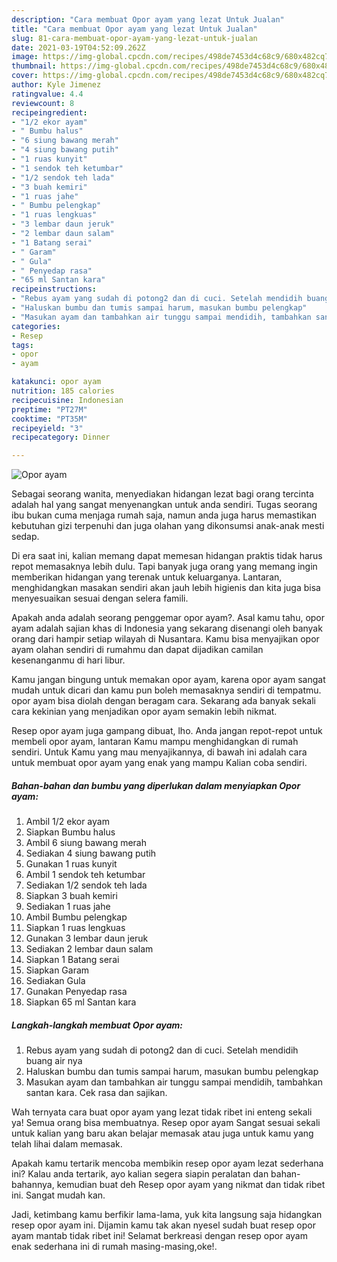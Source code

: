```yaml
---
description: "Cara membuat Opor ayam yang lezat Untuk Jualan"
title: "Cara membuat Opor ayam yang lezat Untuk Jualan"
slug: 81-cara-membuat-opor-ayam-yang-lezat-untuk-jualan
date: 2021-03-19T04:52:09.262Z
image: https://img-global.cpcdn.com/recipes/498de7453d4c68c9/680x482cq70/opor-ayam-foto-resep-utama.jpg
thumbnail: https://img-global.cpcdn.com/recipes/498de7453d4c68c9/680x482cq70/opor-ayam-foto-resep-utama.jpg
cover: https://img-global.cpcdn.com/recipes/498de7453d4c68c9/680x482cq70/opor-ayam-foto-resep-utama.jpg
author: Kyle Jimenez
ratingvalue: 4.4
reviewcount: 8
recipeingredient:
- "1/2 ekor ayam"
- " Bumbu halus"
- "6 siung bawang merah"
- "4 siung bawang putih"
- "1 ruas kunyit"
- "1 sendok teh ketumbar"
- "1/2 sendok teh lada"
- "3 buah kemiri"
- "1 ruas jahe"
- " Bumbu pelengkap"
- "1 ruas lengkuas"
- "3 lembar daun jeruk"
- "2 lembar daun salam"
- "1 Batang serai"
- " Garam"
- " Gula"
- " Penyedap rasa"
- "65 ml Santan kara"
recipeinstructions:
- "Rebus ayam yang sudah di potong2 dan di cuci. Setelah mendidih buang air nya"
- "Haluskan bumbu dan tumis sampai harum, masukan bumbu pelengkap"
- "Masukan ayam dan tambahkan air tunggu sampai mendidih, tambahkan santan kara. Cek rasa dan sajikan."
categories:
- Resep
tags:
- opor
- ayam

katakunci: opor ayam 
nutrition: 185 calories
recipecuisine: Indonesian
preptime: "PT27M"
cooktime: "PT35M"
recipeyield: "3"
recipecategory: Dinner

---
```



![Opor ayam](https://img-global.cpcdn.com/recipes/498de7453d4c68c9/680x482cq70/opor-ayam-foto-resep-utama.jpg)

Sebagai seorang wanita, menyediakan hidangan lezat bagi orang tercinta adalah hal yang sangat menyenangkan untuk anda sendiri. Tugas seorang ibu bukan cuma menjaga rumah saja, namun anda juga harus memastikan kebutuhan gizi terpenuhi dan juga olahan yang dikonsumsi anak-anak mesti sedap.

Di era  saat ini, kalian memang dapat memesan hidangan praktis tidak harus repot memasaknya lebih dulu. Tapi banyak juga orang yang memang ingin memberikan hidangan yang terenak untuk keluarganya. Lantaran, menghidangkan masakan sendiri akan jauh lebih higienis dan kita juga bisa menyesuaikan sesuai dengan selera famili. 



Apakah anda adalah seorang penggemar opor ayam?. Asal kamu tahu, opor ayam adalah sajian khas di Indonesia yang sekarang disenangi oleh banyak orang dari hampir setiap wilayah di Nusantara. Kamu bisa menyajikan opor ayam olahan sendiri di rumahmu dan dapat dijadikan camilan kesenanganmu di hari libur.

Kamu jangan bingung untuk memakan opor ayam, karena opor ayam sangat mudah untuk dicari dan kamu pun boleh memasaknya sendiri di tempatmu. opor ayam bisa diolah dengan beragam cara. Sekarang ada banyak sekali cara kekinian yang menjadikan opor ayam semakin lebih nikmat.

Resep opor ayam juga gampang dibuat, lho. Anda jangan repot-repot untuk membeli opor ayam, lantaran Kamu mampu menghidangkan di rumah sendiri. Untuk Kamu yang mau menyajikannya, di bawah ini adalah cara untuk membuat opor ayam yang enak yang mampu Kalian coba sendiri.

<!--inarticleads1-->

##### Bahan-bahan dan bumbu yang diperlukan dalam menyiapkan Opor ayam:

1. Ambil 1/2 ekor ayam
1. Siapkan  Bumbu halus
1. Ambil 6 siung bawang merah
1. Sediakan 4 siung bawang putih
1. Gunakan 1 ruas kunyit
1. Ambil 1 sendok teh ketumbar
1. Sediakan 1/2 sendok teh lada
1. Siapkan 3 buah kemiri
1. Sediakan 1 ruas jahe
1. Ambil  Bumbu pelengkap
1. Siapkan 1 ruas lengkuas
1. Gunakan 3 lembar daun jeruk
1. Sediakan 2 lembar daun salam
1. Siapkan 1 Batang serai
1. Siapkan  Garam
1. Sediakan  Gula
1. Gunakan  Penyedap rasa
1. Siapkan 65 ml Santan kara




<!--inarticleads2-->

##### Langkah-langkah membuat Opor ayam:

1. Rebus ayam yang sudah di potong2 dan di cuci. Setelah mendidih buang air nya
1. Haluskan bumbu dan tumis sampai harum, masukan bumbu pelengkap
1. Masukan ayam dan tambahkan air tunggu sampai mendidih, tambahkan santan kara. Cek rasa dan sajikan.




Wah ternyata cara buat opor ayam yang lezat tidak ribet ini enteng sekali ya! Semua orang bisa membuatnya. Resep opor ayam Sangat sesuai sekali untuk kalian yang baru akan belajar memasak atau juga untuk kamu yang telah lihai dalam memasak.

Apakah kamu tertarik mencoba membikin resep opor ayam lezat sederhana ini? Kalau anda tertarik, ayo kalian segera siapin peralatan dan bahan-bahannya, kemudian buat deh Resep opor ayam yang nikmat dan tidak ribet ini. Sangat mudah kan. 

Jadi, ketimbang kamu berfikir lama-lama, yuk kita langsung saja hidangkan resep opor ayam ini. Dijamin kamu tak akan nyesel sudah buat resep opor ayam mantab tidak ribet ini! Selamat berkreasi dengan resep opor ayam enak sederhana ini di rumah masing-masing,oke!.

